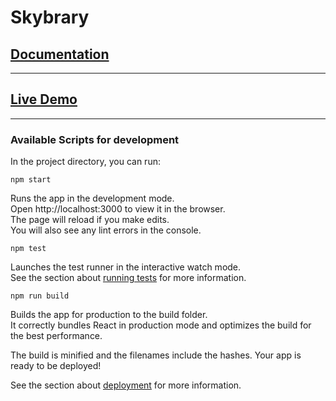 # **Skybrary** 

## [Documentation](doc/README.md)
---
## [Live Demo](doc)
---

### **Available Scripts for development**

In the project directory, you can run:
```
npm start
```
Runs the app in the development mode.  
Open http://localhost:3000 to view it in the browser.  
The page will reload if you make edits.  
You will also see any lint errors in the console.
```
npm test
```

Launches the test runner in the interactive watch mode.  
See the section about [running tests](https://facebook.github.io/create-react-app/docs/running-tests) for more information.

```
npm run build
```

Builds the app for production to the build folder.  
It correctly bundles React in production mode and optimizes the build for the best performance.

The build is minified and the filenames include the hashes.
Your app is ready to be deployed!

See the section about [deployment](https://facebook.github.io/create-react-app/docs/deployment) for more information.
